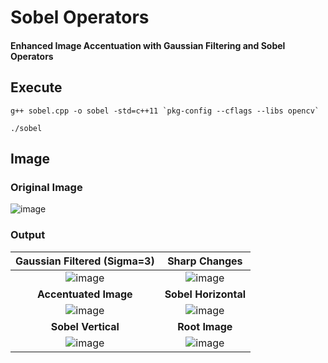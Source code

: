 # Sobel Operators
#### Enhanced Image Accentuation with Gaussian Filtering and Sobel Operators

## Execute
```
g++ sobel.cpp -o sobel -std=c++11 `pkg-config --cflags --libs opencv`
```
```
./sobel
```

## Image
### Original Image
![image](https://github.com/yantong0116/C-Cpp-Learning/assets/51469882/add5f005-7759-45fd-9304-f98db8d05e63)

### Output
| Gaussian Filtered (Sigma=3) | Sharp Changes |
| :---:   | :---: |
| ![image](https://github.com/yantong0116/C-Cpp-Learning/assets/51469882/46b7c33c-80d0-4709-8a4b-780853693d4a) | ![image](https://github.com/yantong0116/C-Cpp-Learning/assets/51469882/e1bf79e8-a2a1-4644-9c34-f48eb8517273) |
| **Accentuated Image** | **Sobel Horizontal** |
| ![image](https://github.com/yantong0116/C-Cpp-Learning/assets/51469882/2d4246ac-27e0-4a11-87f9-9050d0bfcc53) | ![image](https://github.com/yantong0116/C-Cpp-Learning/assets/51469882/2bcfbfeb-9764-4fa4-ad20-69331740a9c3) |
| **Sobel Vertical** | **Root Image** | 
| ![image](https://github.com/yantong0116/C-Cpp-Learning/assets/51469882/5c75ccd8-aba6-47ee-81df-3b00af738086) | ![image](https://github.com/yantong0116/C-Cpp-Learning/assets/51469882/eda19717-b616-4bce-874f-3404a0659a20) |




